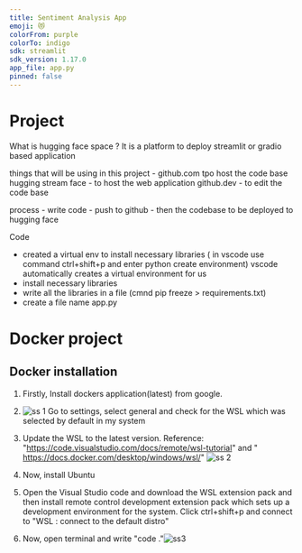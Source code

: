 ```yaml
---
title: Sentiment Analysis App
emoji: 😻
colorFrom: purple
colorTo: indigo
sdk: streamlit
sdk_version: 1.17.0
app_file: app.py
pinned: false
---
```







# Project

What is hugging face space ?
It is a platform to deploy streamlit or gradio based application

things that will be using in this project - 
github.com tpo host the code base
hugging stream face - to host the web application
github.dev - to edit the code base


process - write code - push to github - then the codebase to be deployed to hugging face

Code 
- created a virtual env to install necessary libraries ( in vscode use command ctrl+shift+p  and enter python create environment) vscode automatically creates a virtual environment for us
- install necessary libraries 
- write all the libraries in a file (cmnd  pip  freeze > requirements.txt)
- create a file name app.py

# Docker project

## Docker installation
1. Firstly, Install dockers application(latest) from google.

2. ![ss 1](https://user-images.githubusercontent.com/123666927/227820729-7832d5d6-2d54-41e4-b34f-828c60b0be8c.png)
Go to settings, select general and check for the WSL which was selected by default in my system
3. Update the WSL to the latest version. Reference: "https://code.visualstudio.com/docs/remote/wsl-tutorial" and " https://docs.docker.com/desktop/windows/wsl/"
![ss 2](https://user-images.githubusercontent.com/123666927/227820942-0d349f03-b1db-4fcc-b4fe-b39725a3f6b7.png)

4. Now, install Ubuntu
5. Open the Visual Studio code and download the WSL extension pack and then install remote control development extension pack which sets up a development environment for the system. Click ctrl+shift+p and connect to "WSL : connect to the default distro"
6. Now, open terminal and write "code ."![ss3](https://user-images.githubusercontent.com/123666927/227820667-0c349953-7ff9-49bf-b70b-b603eb58b98a.png)

